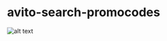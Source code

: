 # avito-search-promocodes
![alt text](https://github.com/jorniklenderlyn/avito-search-promocodes/tree/photo/image.jpg?raw=true)
